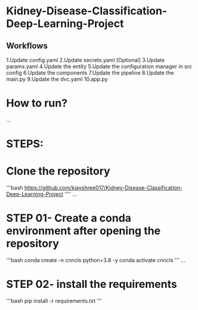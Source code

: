 #  Kidney-Disease-Classification-Deep-Learning-Project

## Workflows

1.Update config.yaml
2.Update secrets.yaml [Optional]
3.Update params.yaml
4.Update the entity
5.Update the configuration manager in src config
6.Update the components
7.Update the pipeline
8.Update the main.py
9.Update the dvc.yaml
10.app.py


# How to run?
...
# STEPS:

# Clone the repository

'''bash
https://github.com/kjayshree017/Kidney-Disease-Classification-Deep-Learning-Project
''''
...
# STEP 01- Create a conda environment after opening the repository
'''bash
conda create -n cnncls python=3.8 -y
conda activate cnncls
'''
...
# STEP 02- install the requirements
'''bash
pip install -r requirements.txt
'''
